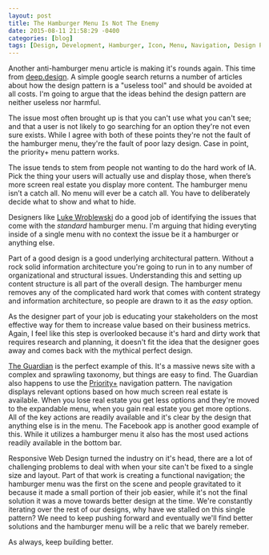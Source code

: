 ```yaml
---
layout: post
title: The Hamburger Menu Is Not The Enemy
date: 2015-08-11 21:58:29 -0400
categories: [blog]
tags: [Design, Development, Hamburger, Icon, Menu, Navigation, Design Patterns]
---
```


Another anti-hamburger menu article is making it's rounds again. This time from [deep.design][1]. A simple google search returns a number of articles about how the design pattern is a "useless tool" and should be avoided at all costs. I'm going to argue that the ideas behind the design pattern are neither useless nor harmful.

The issue most often brought up is that you can't use what you can't see; and that a user is not likely to go searching for an option they're not even sure exists. While I agree with both of these points they're not the fault of the hamburger menu, they're the fault of poor lazy design. Case in point, the priority+ menu pattern works.

The issue tends to stem from people not wanting to do the hard work of IA. Pick the thing your users will actually use and display those, when there’s more screen real estate you display more content. The hamburger menu isn’t a catch all. No menu will ever be a catch all. You have to deliberately decide what to show and what to hide. 

Designers like [Luke Wroblewski][2] do a good job of identifying the issues that come with the *standard* hamburger menu. I'm arguing that hiding everyting inside of a single menu with no context the issue be it a hamburger or anything else. 

Part of a good design is a good underlying architectural pattern. Without a rock solid information architecture you're going to run in to any number of organizational and structural issues. Understanding this and setting up content structure is all part of the overall design. The hamburger menu removes any of the complicated hard work that comes with content strategy and information architecture, so people are drawn to it as the *easy* option.

As the designer part of your job is educating your stakeholders on the most effective way for them to increase value based on their business metrics. Again, I feel like this step is overlooked because it's hard and dirty work that requires research and planning, it doesn't fit the idea that the designer goes away and comes back with the mythical perfect design. 

[The Guardian][3] is the perfect example of this. It's a massive news site with a complex and sprawling taxonomy, but things are easy to find. The Guardian also happens to use the [Priority+][4] navigation pattern. The navigation displays relevant options based on how much screen real estate is available. When you lose real estate you get less options and they're moved to the expandable menu, when you gain real estate you get more options. All of the key actions are readily available and it's clear by the design that anything else is in the menu. The Facebook app is another good example of this. While it utilizes a hamburger menu it also has the most used actions readily available in the bottom bar. 

Responsive Web Design turned the industry on it's head, there are a lot of challenging problems to deal with when your site can't be fixed to a single size and layout. Part of that work is creating a functional navigation; the hamburger menu was the first on the scene and people gravitated to it because it made a small portion of their job easier, while it's not the final solution it was a move towards better design at the time. We're constantly iterating over the rest of our designs, why have we stalled on this single pattern? We need to keep pushing forward and eventually we'll find better solutions and the hamburger menu will be a relic that we barely remeber.

As always, keep building better.

<!-- Links -->

[1]: http://deep.design/the-hamburger-menu/ "Deep.Design Hamburger Menu"
[2]: http://www.lukew.com/ff/entry.asp?1945 "LukeW | Obvious Always Wins"
[3]: http://www.theguardian.com/us "The Guardian"
[4]: http://bradfrost.com/blog/post/revisiting-the-priority-pattern/ "Priority+ Pattern"